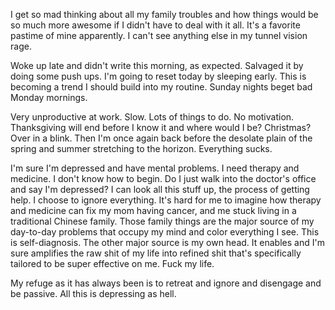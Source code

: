 I get so mad thinking about all my family troubles and how things would be so much more awesome if I didn't have to deal with it all. It's a favorite pastime of mine apparently. I can't see anything else in my tunnel vision rage.

Woke up late and didn't write this morning, as expected. Salvaged it by doing some push ups. I'm going to reset today by sleeping early. This is becoming a trend I should build into my routine. Sunday nights beget bad Monday mornings.

Very unproductive at work. Slow. Lots of things to do. No motivation. Thanksgiving will end before I know it and where would I be? Christmas? Over in a blink. Then I'm once again back before the desolate plain of the spring and summer stretching to the horizon. Everything sucks.

I'm sure I'm depressed and have mental problems. I need therapy and medicine. I don't know how to begin. Do I just walk into the doctor's office and say I'm depressed? I can look all this stuff up, the process of getting help. I choose to ignore everything. It's hard for me to imagine how therapy and medicine can fix my mom having cancer, and me stuck living in a traditional Chinese family. Those family things are the major source of my day-to-day problems that occupy my mind and color everything I see. This is self-diagnosis. The other major source is my own head. It enables and I'm sure amplifies the raw shit of my life into refined shit that's specifically tailored to be super effective on me. Fuck my life.

My refuge as it has always been is to retreat and ignore and disengage and be passive. All this is depressing as hell.
